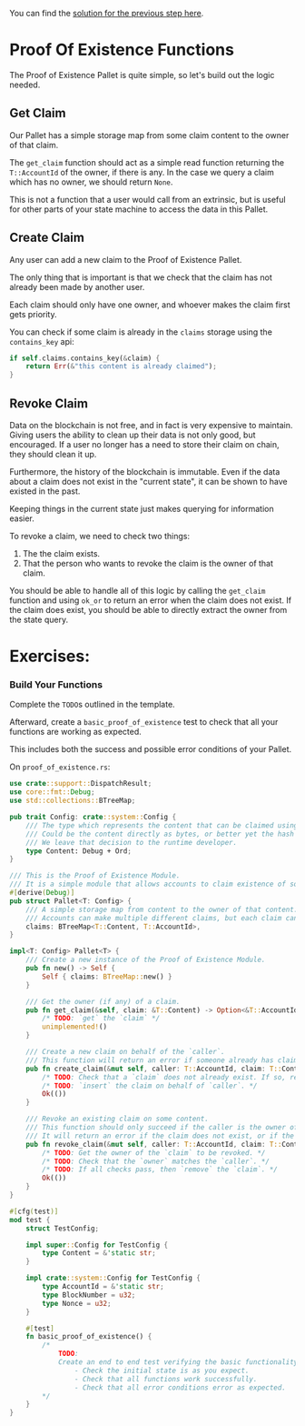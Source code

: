 You can find the [solution for the previous step here](https://gist.github.com/nomadbitcoin/d73d5173a7f5d40909bad87604b76270).

# Proof Of Existence Functions

The Proof of Existence Pallet is quite simple, so let's build out the logic needed.

## Get Claim

Our Pallet has a simple storage map from some claim content to the owner of that claim.

The `get_claim` function should act as a simple read function returning the `T::AccountId` of the owner, if there is any. In the case we query a claim which has no owner, we should return `None`.

This is not a function that a user would call from an extrinsic, but is useful for other parts of your state machine to access the data in this Pallet.

## Create Claim

Any user can add a new claim to the Proof of Existence Pallet.

The only thing that is important is that we check that the claim has not already been made by another user.

Each claim should only have one owner, and whoever makes the claim first gets priority.

You can check if some claim is already in the `claims` storage using the `contains_key` api:

```rust
if self.claims.contains_key(&claim) {
	return Err(&"this content is already claimed");
}
```

## Revoke Claim

Data on the blockchain is not free, and in fact is very expensive to maintain. Giving users the ability to clean up their data is not only good, but encouraged. If a user no longer has a need to store their claim on chain, they should clean it up.

Furthermore, the history of the blockchain is immutable. Even if the data about a claim does not exist in the "current state", it can be shown to have existed in the past.

Keeping things in the current state just makes querying for information easier.

To revoke a claim, we need to check two things:

1. The the claim exists.
2. That the person who wants to revoke the claim is the owner of that claim.

You should be able to handle all of this logic by calling the `get_claim` function and using `ok_or` to return an error when the claim does not exist. If the claim does exist, you should be able to directly extract the owner from the state query.

# Exercises:

### Build Your Functions

Complete the `TODO`s outlined in the template.

Afterward, create a `basic_proof_of_existence` test to check that all your functions are working as expected.

This includes both the success and possible error conditions of your Pallet.

On `proof_of_existence.rs`:

```rust
use crate::support::DispatchResult;
use core::fmt::Debug;
use std::collections::BTreeMap;

pub trait Config: crate::system::Config {
	/// The type which represents the content that can be claimed using this pallet.
	/// Could be the content directly as bytes, or better yet the hash of that content.
	/// We leave that decision to the runtime developer.
	type Content: Debug + Ord;
}

/// This is the Proof of Existence Module.
/// It is a simple module that allows accounts to claim existence of some data.
#[derive(Debug)]
pub struct Pallet<T: Config> {
	/// A simple storage map from content to the owner of that content.
	/// Accounts can make multiple different claims, but each claim can only have one owner.
	claims: BTreeMap<T::Content, T::AccountId>,
}

impl<T: Config> Pallet<T> {
	/// Create a new instance of the Proof of Existence Module.
	pub fn new() -> Self {
		Self { claims: BTreeMap::new() }
	}

	/// Get the owner (if any) of a claim.
	pub fn get_claim(&self, claim: &T::Content) -> Option<&T::AccountId> {
		/* TODO: `get` the `claim` */
		unimplemented!()
	}

	/// Create a new claim on behalf of the `caller`.
	/// This function will return an error if someone already has claimed that content.
	pub fn create_claim(&mut self, caller: T::AccountId, claim: T::Content) -> DispatchResult {
		/* TODO: Check that a `claim` does not already exist. If so, return an error. */
		/* TODO: `insert` the claim on behalf of `caller`. */
		Ok(())
	}

	/// Revoke an existing claim on some content.
	/// This function should only succeed if the caller is the owner of an existing claim.
	/// It will return an error if the claim does not exist, or if the caller is not the owner.
	pub fn revoke_claim(&mut self, caller: T::AccountId, claim: T::Content) -> DispatchResult {
		/* TODO: Get the owner of the `claim` to be revoked. */
		/* TODO: Check that the `owner` matches the `caller`. */
		/* TODO: If all checks pass, then `remove` the `claim`. */
		Ok(())
	}
}

#[cfg(test)]
mod test {
	struct TestConfig;

	impl super::Config for TestConfig {
		type Content = &'static str;
	}

	impl crate::system::Config for TestConfig {
		type AccountId = &'static str;
		type BlockNumber = u32;
		type Nonce = u32;
	}

	#[test]
	fn basic_proof_of_existence() {
		/*
			TODO:
			Create an end to end test verifying the basic functionality of this pallet.
				- Check the initial state is as you expect.
				- Check that all functions work successfully.
				- Check that all error conditions error as expected.
		*/
	}
}
```
